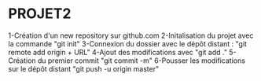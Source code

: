 # PROJET2
1-Création d'un new repository sur github.com
2-Initalisation du projet avec la commande "git init"
3-Connexion du dossier avec le dépôt distant : "git remote add origin + URL"
4-Ajout des modifications avec "git add ."
5-Création du premier commit "git commit -m"
6-Pousser les modifications sur le dépôt distant "git push -u origin master"
